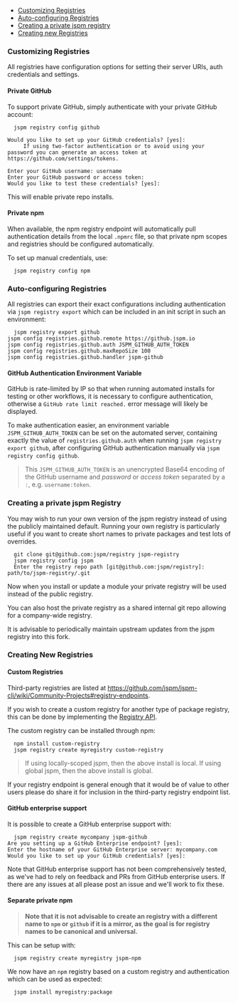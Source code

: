 * [Customizing Registries](#customizing-registries)
* [Auto-configuring Registries](#auto-configuring-registries)
* [Creating a private jspm registry](#creating-a-private-registry)
* [Creating new Registries](#creating-new-registries)

### Customizing Registries

All registries have configuration options for setting their server URIs, auth credentials and settings.

#### Private GitHub

To support private GitHub, simply authenticate with your private GitHub account:

```
  jspm registry config github
```

```
Would you like to set up your GitHub credentials? [yes]: 
     If using two-factor authentication or to avoid using your password you can generate an access token at https://github.com/settings/tokens.

Enter your GitHub username: username
Enter your GitHub password or access token: 
Would you like to test these credentials? [yes]: 
```

This will enable private repo installs.

#### Private npm

When available, the npm registry endpoint will automatically pull authentication details from the local `.npmrc` file, so that private npm scopes and registries should be configured automatically.

To set up manual credentials, use:

```
  jspm registry config npm
```

### Auto-configuring Registries

All registries can export their exact configurations including authentication via `jspm registry export` which can be included in an init script in such an environment:

```
  jspm registry export github
jspm config registries.github.remote https://github.jspm.io
jspm config registries.github.auth JSPM_GITHUB_AUTH_TOKEN
jspm config registries.github.maxRepoSize 100
jspm config registries.github.handler jspm-github
```

#### GitHub Authentication Environment Variable

GitHub is rate-limited by IP so that when running automated installs for testing or other workflows, it is necessary to configure authentication, otherwise a `GitHub rate limit reached.` error message will likely be displayed.

To make authentication easier, an environment variable `JSPM_GITHUB_AUTH_TOKEN` can be set on the automated server, containing exactly the value of `registries.github.auth` when running `jspm registry export github`, after configuring GitHub authentication manually via `jspm registry config github`.

> This `JSPM_GITHUB_AUTH_TOKEN` is an unencrypted Base64 encoding of the GitHub username and *password* or *access token* separated by a `:`, e.g. `username:token`.

### Creating a private jspm Registry

You may wish to run your own version of the jspm registry instead of using the publicly maintained default. Running your own registry is particularly useful if you want to create short names to private packages and test lots of overrides.

```
  git clone git@github.com:jspm/registry jspm-registry
  jspm registry config jspm
  Enter the registry repo path [git@github.com:jspm/registry]: path/to/jspm-registry/.git
```

Now when you install or update a module your private registry will be used instead of the public registry.

You can also host the private registry as a shared internal git repo allowing for a company-wide registry.

It is advisable to periodically maintain upstream updates from the jspm registry into this fork.

### Creating New Registries

#### Custom Registries

Third-party registries are listed at https://github.com/jspm/jspm-cli/wiki/Community-Projects#registry-endpoints.

If you wish to create a custom registry for another type of package registry, this can be done by implementing the [Registry API](https://github.com/jspm/jspm-cli/wiki/Registry-API).

The custom registry can be installed through npm:

```
  npm install custom-registry
  jspm registry create myregistry custom-registry
```

> If using locally-scoped jspm, then the above install is local. If using global jspm, then the above install is global.

If your registry endpoint is general enough that it would be of value to other users please do share it for inclusion in the third-party registry endpoint list.

#### GitHub enterprise support

It is possible to create a GitHub enterprise support with:

```
  jspm registry create mycompany jspm-github
Are you setting up a GitHub Enterprise endpoint? [yes]: 
Enter the hostname of your GitHub Enterprise server: mycompany.com
Would you like to set up your GitHub credentials? [yes]: 
```

Note that GitHub enterprise support has not been comprehensively tested, as we've had to rely on feedback and PRs from GitHub enterprise users. If there are any issues at all please post an issue and we'll work to fix these.

#### Separate private npm

> **Note that it is not advisable to create an registry with a different name to `npm` or `github` if it is a mirror, as the goal is for registry names to be canonical and universal.**

This can be setup with:

```
  jspm registry create myregistry jspm-npm
```

We now have an `npm` registry based on a custom registry and authentication which can be used as expected:

```
  jspm install myregistry:package
```
